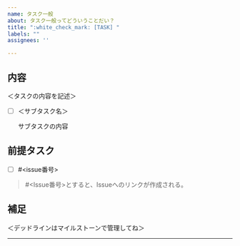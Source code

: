 ```yaml
---
name: タスク一般
about: タスク一般ってどういうことだい？
title: ":white_check_mark: [TASK] "
labels: ""
assignees: ''

---
```


## 内容

＜タスクの内容を記述＞  

- [ ] ＜サブタスク名＞

    サブタスクの内容

## 前提タスク

- [ ] #<issue番号>

> #<Issue番号>とすると、Issueへのリンクが作成される。

## 補足

＜デッドラインはマイルストーンで管理してね＞

----
